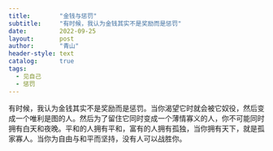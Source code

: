 ```yaml
---
title:        "金钱与惩罚"
subtitle:     "有时候，我认为金钱其实不是奖励而是惩罚"
date:         2022-09-25
layout:       post
author:       "青山"
header-style: text
catalog:      true
tags:
  - 见自己
  - 惩罚
---
```


有时候，我认为金钱其实不是奖励而是惩罚。当你渴望它时就会被它奴役，然后变成一个唯利是图的人。然后为了留住它同时变成一个薄情寡义的人，你不可能同时拥有白天和夜晚。平和的人拥有平和，富有的人拥有孤独，当你拥有天下，就是孤家寡人。当你为自由与和平而坚持，没有人可以战胜你。
